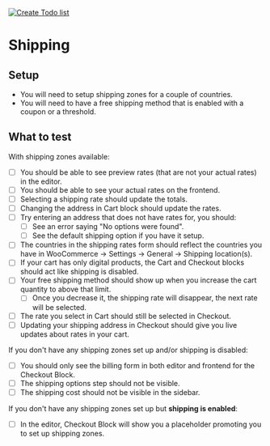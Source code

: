 [![Create Todo list](https://git-todo.netlify.app/github-button.png)](https://git-todo.netlify.app/create)

# Shipping

## Setup

- You will need to setup shipping zones for a couple of countries.
- You will need to have a free shipping method that is enabled with a coupon or a threshold.


## What to test

With shipping zones available:

- [ ] You should be able to see preview rates (that are not your actual rates) in the editor.
- [ ] You should be able to see your actual rates on the frontend.
- [ ] Selecting a shipping rate should update the totals.
- [ ] Changing the address in Cart block should update the rates.
- [ ] Try entering an address that does not have rates for, you should:
  - [ ] See an error saying "No options were found".
  - [ ] See the default shipping option if you have it setup.
- [ ] The countries in the shipping rates form should reflect the countries you have in WooCommerce -> Settings -> General -> Shipping location(s).
- [ ] If your cart has only digital products, the Cart and Checkout blocks should act like shipping is disabled.
- [ ] Your free shipping method should show up when you increase the cart quantity to above that limit.
  - [ ] Once you decrease it, the shipping rate will disappear, the next rate will be selected.
- [ ] The rate you select in Cart should still be selected in Checkout.
- [ ] Updating your shipping address in Checkout should give you live updates about rates in your cart.

If you don't have any shipping zones set up and/or shipping is disabled:

- [ ] You should only see the billing form in both editor and frontend for the Checkout Block.
- [ ] The shipping options step should not be visible.
- [ ] The shipping cost should not be visible in the sidebar.

If you don't have any shipping zones set up but **shipping is enabled**:

- [ ] In the editor, Checkout Block will show you a placeholder promoting you to set up shipping zones.